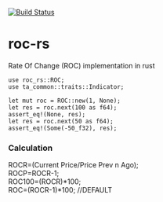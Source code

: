 [![Build Status](https://travis-ci.com/immortalinfidel/roc-rs.svg?branch=master)](https://travis-ci.com/immortalinfidel/roc-rs)
# roc-rs
Rate Of Change (ROC) implementation in rust
```
use roc_rs::ROC;
use ta_common::traits::Indicator;

let mut roc = ROC::new(1, None);
let res = roc.next(100 as f64);
assert_eq!(None, res);
let res = roc.next(50 as f64);
assert_eq!(Some(-50_f32), res);

```
### Calculation
ROCR=(Current Price/Price Prev n Ago);  
ROCP=ROCR-1;  
ROC100=(ROCR)*100;  
ROC=(ROCR-1)*100; //DEFAULT  